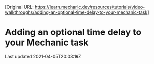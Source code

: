[Original URL: https://learn.mechanic.dev/resources/tutorials/video-walkthroughs/adding-an-optional-time-delay-to-your-mechanic-task]

# Adding an optional time delay to your Mechanic task

Last updated 2021-04-05T20:03:16Z